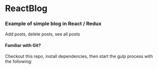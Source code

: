 # ReactBlog


### Example of simple blog in React / Redux

Add posts, delete posts, see all posts

#### Familiar with Git?
Checkout this repo, install dependencies, then start the gulp process with the following:


